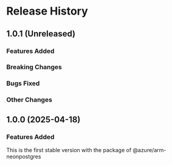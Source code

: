 # Release History

## 1.0.1 (Unreleased)

### Features Added

### Breaking Changes

### Bugs Fixed

### Other Changes

## 1.0.0 (2025-04-18)

### Features Added

This is the first stable version with the package of @azure/arm-neonpostgres
